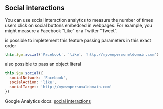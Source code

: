 ## Social interactions

You can use social interaction analytics to measure the number of times users click on social buttons embedded in webpages. For example, you might measure a Facebook "Like" or a Twitter "Tweet".

is possible to impletement this feature passing parameters in this exact order

```js
this.$ga.social('Facebook', 'like', 'http://myownpersonaldomain.com')
```

also possible to pass an object literal

```js
this.$ga.social({
  socialNetwork: 'Facebook',
  socialAction: 'like',
  socialTarget: 'http://myownpersonaldomain.com'
})
```

Google Analytics docs: [social interactions](https://developers.google.com/analytics/devguides/collection/analyticsjs/social-interactions)

